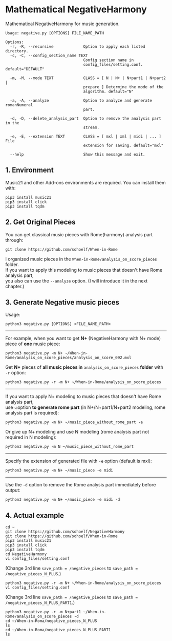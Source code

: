 # Mathematical NegativeHarmony
Mathematical NegativeHarmony for music generation.
```
Usage: negative.py [OPTIONS] FILE_NAME_PATH

Options:
  -r, -R, --recursive             Option to apply each listed directory.
  -c, -C, --config_section_name TEXT
                                  Config section name in
                                  config_files/setting.conf. default="DEFAULT"

  -m, -M, --mode TEXT             CLASS = [ N | N+ | N+part1 | N+part2 |
                                  prepare ] Determine the mode of the
                                  algorithm. default="N"

  -a, -A, --analyze               Option to analyze and generate romanNumeral
                                  part.

  -d, -D, --delete_analysis_part  Option to remove the analysis part in the
                                  stream.

  -e, -E, --extension TEXT        CLASS = [ mxl | xml | midi | ... ] File
                                  extension for saving. default="mxl"

  --help                          Show this message and exit.
  ```
## 1. Environment
Music21 and other Add-ons environments are required. You can install them with:  
```
pip3 install music21
pip3 install click
pip3 install tqdm
```
## 2. Get Original Pieces
You can get classical music pieces with Rome(harmony) analysis part through:  
```
git clone https://github.com/sohoelf/When-in-Rome
```
I organized music pieces in the ```When-in-Rome/analysis_on_score_pieces``` folder.  
If you want to apply this modeling to music pieces that doesn't have Rome analysis part,  
you also can use the ```--analyze``` option. (I will introduce it in the next chapter.)  
## 3. Generate Negative music pieces
Usage: 
```
python3 negative.py [OPTIONS] <FILE_NAME_PATH>
```
*****
For example, when you want to get **N+** (NegativeHarmony with N+ mode) piece of **one** music piece:
```
python3 negative.py -m N+ ~/When-in-Rome/analysis_on_score_pieces/analysis_on_score_092.mxl
``` 
Get **N+** pieces of **all music pieces in** ```analysis_on_score_pieces``` **folder** with ```-r``` option:
```
python3 negative.py -r -m N+ ~/When-in-Rome/analysis_on_score_pieces
``` 
*****
If you want to apply N+ modeling to music pieces that doesn't have Rome analysis part,  
use```-a```option **to generate rome part** (in N+/N+part1/N+part2 modeling, rome analysis part is required):  
```
python3 negative.py -m N+ ~/music_piece_without_rome_part -a
``` 
Or give up N+ modeling and use N modeling (rome analysis part not required in N modeling):  
```
python3 negative.py -m N ~/music_piece_without_rome_part
```
*****
Specify the extension of generated file with ```-e``` option (default is mxl):  
```
python3 negative.py -m N+ ~/music_piece -e midi
``` 
*****
Use the ```-d``` option to remove the Rome analysis part immediately before output:  
```
python3 negative.py -m N+ ~/music_piece -e midi -d
``` 
## 4. Actual example
```
cd ~
git clone https://github.com/sohoelf/NegativeHarmony
git clone https://github.com/sohoelf/When-in-Rome
pip3 install music21
pip3 install click
pip3 install tqdm
cd NegativeHarmony
vi config_files/setting.conf
``` 
(Change 3rd line ```save_path = /negative_pieces``` to ```save_path = /negative_pieces_N_PLUS```.)
```
python3 negative.py -r -m N+ ~/When-in-Rome/analysis_on_score_pieces
vi config_files/setting.conf
```
(Change 3rd line ```save_path = /negative_pieces``` to ```save_path = /negative_pieces_N_PLUS_PART1```.)
```
python3 negative.py -r -m N+part1 ~/When-in-Rome/analysis_on_score_pieces -d
cd ~/When-in-Roma/negative_pieces_N_PLUS
ls
cd ~/When-in-Roma/negative_pieces_N_PLUS_PART1
ls
```
